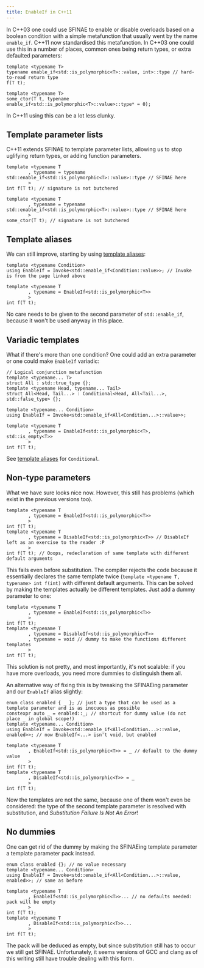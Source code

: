 ```yaml
---
title: EnableIf in C++11
---
```

In C++03 one could use SFINAE to enable or disable overloads based on a boolean condition with a simple
metafunction that usually went by the name `enable_if`. C++11 now standardised this metafunction.
In C++03 one could use this in a number of places, common ones being return types, or extra defaulted parameters:

```
template <typename T>
typename enable_if<std::is_polymorphic<T>::value, int>::type // hard-to-read return type
f(T t);

template <typename T>
some_ctor(T t, typename enable_if<std::is_polymorphic<T>::value>::type* = 0);
```

In C++11 using this can be a lot less clunky.

## Template parameter lists

C++11 extends SFINAE to template parameter lists, allowing us to stop uglifying return types, or adding function parameters.

```
template <typename T
        , typename = typename std::enable_if<std::is_polymorphic<T>::value>::type // SFINAE here
        >
int f(T t); // signature is not butchered

template <typename T
        , typename = typename std::enable_if<std::is_polymorphic<T>::value>::type // SFINAE here
        >
some_ctor(T t); // signature is not butchered
```

## Template aliases

We can still improve, starting by using [template aliases](/cpp/reducing-pain-with-aliases):

```
template <typename Condition>
using EnableIf = Invoke<std::enable_if<Condition::value>>; // Invoke is from the page linked above

template <typename T
        , typename = EnableIf<std::is_polymorphic<T>>
        >
int f(T t);
```

No care needs to be given to the second parameter of `std::enable_if`, because it won't be used anyway in this place.

## Variadic templates

What if there's more than one condition? One could add an extra parameter or one could make `EnableIf` variadic:

```
// Logical conjunction metafunction
template <typename... T>
struct All : std::true_type {};
template <typename Head, typename... Tail>
struct All<Head, Tail...> : Conditional<Head, All<Tail...>, std::false_type> {};

template <typename... Condition>
using EnableIf = Invoke<std::enable_if<All<Condition...>::value>>;

template <typename T
        , typename = EnableIf<std::is_polymorphic<T>, std::is_empty<T>>
        >
int f(T t);
```

See [template aliases](/cpp/reducing-pain-with-aliases) for `Conditional`.

## Non-type parameters

What we have sure looks nice now. However, this still has problems (which exist in the previous versions too).

```
template <typename T
        , typename = EnableIf<std::is_polymorphic<T>>
        >
int f(T t);
template <typename T
        , typename = DisableIf<std::is_polymorphic<T>> // DisableIf left as an exercise to the reader :P
        >
int f(T t); // Ooops, redeclaration of same template with different default arguments
```

This fails even before substitution. The compiler rejects the code because it essentially declares the same template
twice (`template <typename T, typename> int f(int)` with different default arguments. This can be solved by making
the templates actually be different templates. Just add a dummy parameter to one:

```
template <typename T
        , typename = EnableIf<std::is_polymorphic<T>>
        >
int f(T t);
template <typename T
        , typename = DisableIf<std::is_polymorphic<T>>
        , typename = void // dummy to make the functions different templates
        >
int f(T t);
```

This solution is not pretty, and most importantly, it's not scalable: if you have more overloads, you need more dummies to distinguish them all.

An alternative way of fixing this is by tweaking the SFINAEing parameter and our `EnableIf` alias slightly:

```
enum class enabled { _ }; // just a type that can be used as a template parameter and is as inocuous as possible
constexpr auto _ = enabled::_; // shortcut for dummy value (do not place _ in global scope!)
template <typename... Condition>
using EnableIf = Invoke<std::enable_if<All<Condition...>::value, enabled>>; // now EnableIf<...> isn't void, but enabled

template <typename T
        , EnableIf<std::is_polymorphic<T>> = _ // default to the dummy value
        >
int f(T t);
template <typename T
        , DisableIf<std::is_polymorphic<T>> = _
        >
int f(T t);
```

Now the templates are not the same, because one of them won't even be considered: the type of the second template
parameter is resolved with substitution, and *Substitution Failure Is Not An Error*!

## No dummies

One can get rid of the dummy by making the SFINAEing template parameter a template parameter pack instead.

```
enum class enabled {}; // no value necessary
template <typename... Condition>
using EnableIf = Invoke<std::enable_if<All<Condition...>::value, enabled>>; // same as before

template <typename T
        , EnableIf<std::is_polymorphic<T>>... // no defaults needed: pack will be empty
        >
int f(T t);
template <typename T
        , DisableIf<std::is_polymorphic<T>>...
        >
int f(T t);
```

The pack will be deduced as empty, but since substitution still has to occur we still get SFINAE.
Unfortunately, it seems versions of GCC and clang as of this writing still have trouble dealing with this form.
